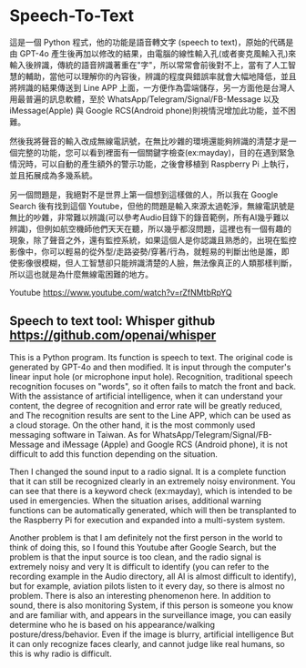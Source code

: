 # Speech-To-Text
這是一個 Python 程式，他的功能是語音轉文字 (speech to text)，原始的代碼是由 GPT-4o 產生後再加以修改的結果，由電腦的線性輸入孔(或者麥克風輸入孔)來輸入後辨識，傳統的語音辨識著重在"字"，所以常常會前後對不上，當有了人工智慧的輔助，當他可以理解你的內容後，辨識的程度與錯誤率就會大幅地降低，並且將辨識的結果傳送到 Line APP 上面，一方便作為雲端儲存，另一方面他是台灣人用最普遍的訊息軟體，至於 WhatsApp/Telegram/Signal/FB-Message 以及 iMessage(Apple) 與 Google RCS(Android phone)則視情況增加此功能，並不困難。

然後我將聲音的輸入改成無線電訊號，在無比吵雜的環境還能夠辨識的清楚才是一個完整的功能，您可以看到裡面有一個關鍵字檢查(ex:mayday)，目的在遇到緊急情況時，可以自動的產生額外的警示功能，之後會移植到 Raspberry Pi 上執行，並且拓展成為多幾系統。

另一個問題是，我絕對不是世界上第一個想到這樣做的人，所以我在 Google Search 後有找到這個 Youtube，但他的問題是輸入來源太過乾淨，無線電訊號是無比的吵雜，非常難以辨識(可以參考Audio目錄下的錄音範例，所有AI幾乎難以辨識)，但例如航空機師他們天天在聽，所以幾乎都沒問題，這裡也有一個有趣的現象，除了聲音之外，還有監控系統，如果這個人是你認識且熟悉的，出現在監控影像中，你可以輕易的從外型/走路姿勢/穿著/行為，就輕易的判斷出他是誰，即使影像很模糊，但人工智慧卻只能辨識清楚的人臉，無法像真正的人類那樣判斷，所以這也就是為什麼無線電困難的地方。

Youtube
https://www.youtube.com/watch?v=rZfNMtbRpYQ

Speech to text tool: Whisper github
https://github.com/openai/whisper
------------------------------------

This is a Python program. Its function is speech to text. The original code is generated by GPT-4o and then modified. It is input through the computer's linear input hole (or microphone input hole). Recognition, traditional speech recognition focuses on "words", so it often fails to match the front and back. With the assistance of artificial intelligence, when it can understand your content, the degree of recognition and error rate will be greatly reduced, and The recognition results are sent to the Line APP, which can be used as a cloud storage. On the other hand, it is the most commonly used messaging software in Taiwan. As for WhatsApp/Telegram/Signal/FB-Message and iMessage (Apple) and Google RCS (Android phone), it is not difficult to add this function depending on the situation.

Then I changed the sound input to a radio signal. It is a complete function that it can still be recognized clearly in an extremely noisy environment. You can see that there is a keyword check (ex:mayday), which is intended to be used in emergencies. When the situation arises, additional warning functions can be automatically generated, which will then be transplanted to the Raspberry Pi for execution and expanded into a multi-system system.

Another problem is that I am definitely not the first person in the world to think of doing this, so I found this Youtube after Google Search, but the problem is that the input source is too clean, and the radio signal is extremely noisy and very It is difficult to identify (you can refer to the recording example in the Audio directory, all AI is almost difficult to identify), but for example, aviation pilots listen to it every day, so there is almost no problem. There is also an interesting phenomenon here. In addition to sound, there is also monitoring System, if this person is someone you know and are familiar with, and appears in the surveillance image, you can easily determine who he is based on his appearance/walking posture/dress/behavior. Even if the image is blurry, artificial intelligence But it can only recognize faces clearly, and cannot judge like real humans, so this is why radio is difficult.
